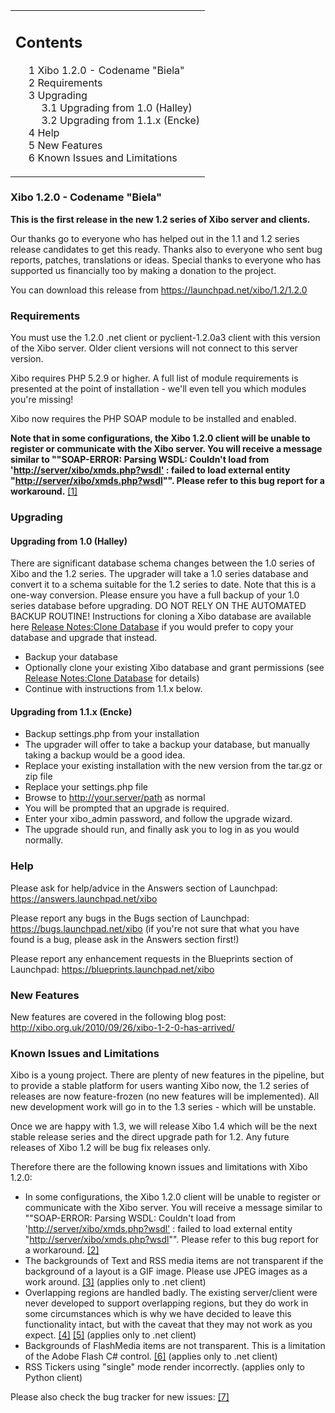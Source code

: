 <!--toc=getting_started-->
<table id="toc" class="toc"><tr><td><div id="toctitle"><h2>Contents</h2></div>
<ul>
<li class="toclevel-1 tocsection-1"><a href="#Xibo_1.2.0_-_Codename_.22Biela.22"><span class="tocnumber">1</span> <span class="toctext">Xibo 1.2.0 - Codename "Biela"</span></a></li>
<li class="toclevel-1 tocsection-2"><a href="#Requirements"><span class="tocnumber">2</span> <span class="toctext">Requirements</span></a></li>
<li class="toclevel-1 tocsection-3"><a href="#Upgrading"><span class="tocnumber">3</span> <span class="toctext">Upgrading</span></a>
<ul>
<li class="toclevel-2 tocsection-4"><a href="#Upgrading_from_1.0_.28Halley.29"><span class="tocnumber">3.1</span> <span class="toctext">Upgrading from 1.0 (Halley)</span></a></li>
<li class="toclevel-2 tocsection-5"><a href="#Upgrading_from_1.1.x_.28Encke.29"><span class="tocnumber">3.2</span> <span class="toctext">Upgrading from 1.1.x (Encke)</span></a></li>
</ul>
</li>
<li class="toclevel-1 tocsection-6"><a href="#Help"><span class="tocnumber">4</span> <span class="toctext">Help</span></a></li>
<li class="toclevel-1 tocsection-7"><a href="#New_Features"><span class="tocnumber">5</span> <span class="toctext">New Features</span></a></li>
<li class="toclevel-1 tocsection-8"><a href="#Known_Issues_and_Limitations"><span class="tocnumber">6</span> <span class="toctext">Known Issues and Limitations</span></a></li>
</ul>
</td></tr></table>
<h3> <span class="mw-headline" id="Xibo_1.2.0_-_Codename_.22Biela.22">Xibo 1.2.0 - Codename "Biela"</span></h3>
<p><b>This is the first release in the new 1.2 series of Xibo server and clients.</b>
</p><p>Our thanks go to everyone who has helped out in the 1.1 and 1.2 series release candidates to get this ready. Thanks also to everyone who sent bug reports, patches, translations or ideas. Special thanks to everyone who has supported us financially too by making a donation to the project.
</p><p>You can download this release from <a rel="nofollow" class="external free" href="https://launchpad.net/xibo/1.2/1.2.0">https://launchpad.net/xibo/1.2/1.2.0</a>
</p>
<h3> <span class="mw-headline" id="Requirements"> Requirements </span></h3>
<p>You must use the 1.2.0 .net client or pyclient-1.2.0a3 client with this version of the Xibo server. Older client versions will not connect to this server version.
</p><p>Xibo requires PHP 5.2.9 or higher. A full list of module requirements is presented at the point of installation - we'll even tell you which modules you're missing!
</p><p>Xibo now requires the PHP SOAP module to be installed and enabled.
</p><p><b>Note that in some configurations, the Xibo 1.2.0 client will be unable to register or communicate with the Xibo server. You will receive a message similar to ""SOAP-ERROR: Parsing WSDL: Couldn't load from '<a rel="nofollow" class="external free" href="http://server/xibo/xmds.php?wsdl'">http://server/xibo/xmds.php?wsdl'</a>&#160;: failed to load external entity "<a rel="nofollow" class="external free" href="http://server/xibo/xmds.php?wsdl">http://server/xibo/xmds.php?wsdl</a>"". Please refer to this bug report for a workaround.</b> <a rel="nofollow" class="external autonumber" href="https://bugs.launchpad.net/xibo/+bug/659524">[1]</a>
</p>
<h3> <span class="mw-headline" id="Upgrading"> Upgrading </span></h3>
<h4> <span class="mw-headline" id="Upgrading_from_1.0_.28Halley.29"> Upgrading from 1.0 (Halley) </span></h4>
<p>There are significant database schema changes between the 1.0 series of Xibo and the 1.2 series. The upgrader will take a 1.0 series database and convert it to a schema suitable for the 1.2 series to date. Note that this is a one-way conversion. Please ensure you have a full backup of your 1.0 series database before upgrading. DO NOT RELY ON THE AUTOMATED BACKUP ROUTINE! Instructions for cloning a Xibo database are available here <a href="release_notes_clonedb.html" title="Release Notes:Clone Database">Release Notes:Clone Database</a> if you would prefer to copy your database and upgrade that instead.
</p>
<ul><li> Backup your database
</li><li> Optionally clone your existing Xibo database and grant permissions (see <a href="release_notes_clonedb.html" title="Release Notes:Clone Database">Release Notes:Clone Database</a> for details)
</li><li> Continue with instructions from 1.1.x below.
</li></ul>
<h4> <span class="mw-headline" id="Upgrading_from_1.1.x_.28Encke.29"> Upgrading from 1.1.x (Encke) </span></h4>
<ul><li> Backup settings.php from your installation
</li><li> The upgrader will offer to take a backup your database, but manually taking a backup would be a good idea.
</li><li> Replace your existing installation with the new version from the tar.gz or zip file
</li><li> Replace your settings.php file
</li><li> Browse to <a rel="nofollow" class="external free" href="http://your.server/path">http://your.server/path</a> as normal
</li><li> You will be prompted that an upgrade is required.
</li><li> Enter your xibo_admin password, and follow the upgrade wizard.
</li><li> The upgrade should run, and finally ask you to log in as you would normally.
</li></ul>
<h3> <span class="mw-headline" id="Help"> Help </span></h3>
<p>Please ask for help/advice in the Answers section of Launchpad: <a rel="nofollow" class="external free" href="https://answers.launchpad.net/xibo">https://answers.launchpad.net/xibo</a>
</p><p>Please report any bugs in the Bugs section of Launchpad: <a rel="nofollow" class="external free" href="https://bugs.launchpad.net/xibo">https://bugs.launchpad.net/xibo</a> (if you're not sure that what you have found is a bug, please ask in the Answers section first!)
</p><p>Please report any enhancement requests in the Blueprints section of Launchpad: <a rel="nofollow" class="external free" href="https://blueprints.launchpad.net/xibo">https://blueprints.launchpad.net/xibo</a>
</p>
<h3> <span class="mw-headline" id="New_Features">New Features</span></h3>
<p>New features are covered in the following blog post: <a rel="nofollow" class="external free" href="http://xibo.org.uk/2010/09/26/xibo-1-2-0-has-arrived/">http://xibo.org.uk/2010/09/26/xibo-1-2-0-has-arrived/</a>
</p>
<h3> <span class="mw-headline" id="Known_Issues_and_Limitations"> Known Issues and Limitations </span></h3>
<p>Xibo is a young project. There are plenty of new features in the pipeline, but to provide a stable platform for users wanting Xibo now, the 1.2 series of releases are now feature-frozen (no new features will be implemented). All new development work will go in to the 1.3 series - which will be unstable.
</p><p>Once we are happy with 1.3, we will release Xibo 1.4 which will be the next stable release series and the direct upgrade path for 1.2. Any future releases of Xibo 1.2 will be bug fix releases only.
</p><p>Therefore there are the following known issues and limitations with Xibo 1.2.0:
</p>
<ul><li> In some configurations, the Xibo 1.2.0 client will be unable to register or communicate with the Xibo server. You will receive a message similar to ""SOAP-ERROR: Parsing WSDL: Couldn't load from '<a rel="nofollow" class="external free" href="http://server/xibo/xmds.php?wsdl'">http://server/xibo/xmds.php?wsdl'</a>&#160;: failed to load external entity "<a rel="nofollow" class="external free" href="http://server/xibo/xmds.php?wsdl">http://server/xibo/xmds.php?wsdl</a>"". Please refer to this bug report for a workaround. <a rel="nofollow" class="external autonumber" href="https://bugs.launchpad.net/xibo/+bug/659524">[2]</a>
</li><li> The backgrounds of Text and RSS media items are not transparent if the background of a layout is a GIF image. Please use JPEG images as a work around. <a rel="nofollow" class="external autonumber" href="https://bugs.launchpad.net/xibo/+bug/348506">[3]</a> (applies only to .net client)
</li><li> Overlapping regions are handled badly. The existing server/client were never developed to support overlapping regions, but they do work in some circumstances which is why we have decided to leave this functionality intact, but with the caveat that they may not work as you expect. <a rel="nofollow" class="external autonumber" href="https://bugs.launchpad.net/xibo/+bug/321377">[4]</a> <a rel="nofollow" class="external autonumber" href="https://answers.launchpad.net/xibo/+question/64768">[5]</a> (applies only to .net client)
</li><li> Backgrounds of FlashMedia items are not transparent. This is a limitation of the Adobe Flash C# control. <a rel="nofollow" class="external autonumber" href="https://bugs.launchpad.net/xibo/+bug/341634">[6]</a> (applies only to .net client)
</li><li> RSS Tickers using "single" mode render incorrectly. (applies only to Python client)
</li></ul>
<p>Please also check the bug tracker for new issues: <a rel="nofollow" class="external autonumber" href="https://launchpad.net/xibo/+milestone/1.2.1">[7]</a>
</p>